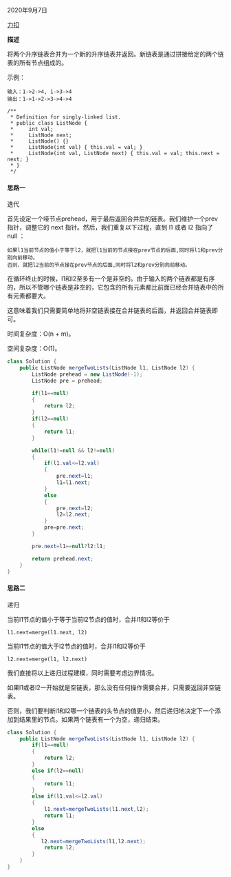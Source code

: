 2020年9月7日

[力扣](https://leetcode-cn.com/problems/merge-two-sorted-lists)

**描述**

将两个升序链表合并为一个新的升序链表并返回。新链表是通过拼接给定的两个链表的所有节点组成的。 

示例：
```
输入：1->2->4, 1->3->4
输出：1->1->2->3->4->4
```
```
/**
 * Definition for singly-linked list.
 * public class ListNode {
 *     int val;
 *     ListNode next;
 *     ListNode() {}
 *     ListNode(int val) { this.val = val; }
 *     ListNode(int val, ListNode next) { this.val = val; this.next = next; }
 * }
 */
```
#### 思路一

迭代

首先设定一个哑节点prehead，用于最后返回合并后的链表。我们维护一个prev指针，调整它的 next 指针。然后，我们重复以下过程，直到 l1 或者 l2 指向了 null ：
```
如果l1当前节点的值小于等于l2，就把l1当前的节点接在prev节点的后面,同时将l1和prev分别向前移动。
否则，就把l2当前的节点接在prev节点的后面,同时将l2和prev分别向前移动。
```
在循环终止的时候，l1和l2至多有一个是非空的。由于输入的两个链表都是有序的，所以不管哪个链表是非空的，它包含的所有元素都比前面已经合并链表中的所有元素都要大。

这意味着我们只需要简单地将非空链表接在合并链表的后面，并返回合并链表即可。

时间复杂度：O(n + m)。

空间复杂度：O(1)。
```java
class Solution {
    public ListNode mergeTwoLists(ListNode l1, ListNode l2) {
        ListNode prehead = new ListNode(-1);
        ListNode pre = prehead;

        if(l1==null)
        {
            return l2;
        }
        if(l2==null)
        {
            return l1;
        }

        while(l1!=null && l2!=null)
        {
            if(l1.val<=l2.val)
            {
                pre.next=l1;
                l1=l1.next;
            }
            else
            {
                pre.next=l2;
                l2=l2.next;
            }
            pre=pre.next;
        }

        pre.next=l1==null?l2:l1;

        return prehead.next;
    }    
}
```
 #### 思路二
 
 递归
 
 当前l1节点的值小于等于当前l2节点的值时，合并l1和l2等价于
 ```
 l1.next=merge(l1.next, l2)
 ```
 当前l1节点的值大于l2节点的值时，合并l1和l2等价于
  ```
 l2.next=merge(l1, l2.next)
 ```
 
我们直接将以上递归过程建模，同时需要考虑边界情况。

如果l1或者l2一开始就是空链表，那么没有任何操作需要合并，只需要返回非空链表。

否则，我们要判断l1和l2哪一个链表的头节点的值更小，然后递归地决定下一个添加到结果里的节点。如果两个链表有一个为空，递归结束。
```java
class Solution {
    public ListNode mergeTwoLists(ListNode l1, ListNode l2) {
        if(l1==null)
        {
            return l2;
        }
        else if(l2==null)
        {
            return l1;
        }
        else if(l1.val<=l2.val)
        {
            l1.next=mergeTwoLists(l1.next,l2);
            return l1;
        }
        else
        {
           l2.next=mergeTwoLists(l1,l2.next);
            return l2;
        }
    }
}
```
